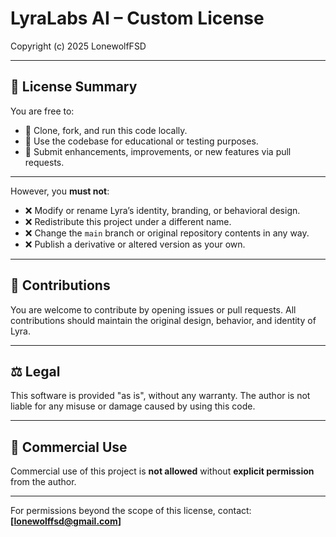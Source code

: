 # LyraLabs AI – Custom License

Copyright (c) 2025 LonewolfFSD

---

## 📜 License Summary

You are free to:

- 🔹 Clone, fork, and run this code locally.
- 🔹 Use the codebase for educational or testing purposes.
- 🔹 Submit enhancements, improvements, or new features via pull requests.

---

However, you **must not**:

- ❌ Modify or rename Lyra’s identity, branding, or behavioral design.
- ❌ Redistribute this project under a different name.
- ❌ Change the `main` branch or original repository contents in any way.
- ❌ Publish a derivative or altered version as your own.

---

## 🤝 Contributions

You are welcome to contribute by opening issues or pull requests. All contributions should maintain the original design, behavior, and identity of Lyra.

---

## ⚖️ Legal

This software is provided "as is", without any warranty. The author is not liable for any misuse or damage caused by using this code.

---

## 🚫 Commercial Use

Commercial use of this project is **not allowed** without **explicit permission** from the author.

---

For permissions beyond the scope of this license, contact: **[lonewolffsd@gmail.com]**
